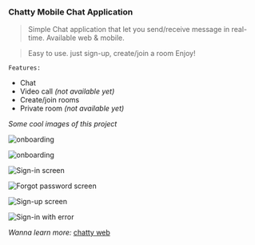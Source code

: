 ### Chatty Mobile Chat Application

> Simple Chat application that let you send/receive message in real-time. Available web & mobile.

> Easy to use. just sign-up, create/join a room
> Enjoy!

`Features:`

- Chat
- Video call _(not available yet)_
- Create/join rooms
- Private room _(not available yet)_

_Some cool images of this project_

![onboarding](./md.assets/onBoard.png 'Onboarding screen')

![onboarding](./md.assets/onBoarding2.png 'Onboarding screen')

![Sign-in screen](./md.assets/signin.png 'Login screen')

![Forgot password screen](./md.assets/forgotpasswd.png 'Forgot password screen')

![Sign-up screen](./md.assets/signup.png 'Signup screen')

![Sign-in with error](./md.assets/error.png 'Sign-in screen with error message')

_Wanna learn more:_
[chatty web](https://chatty-web-app.netlify.app)
